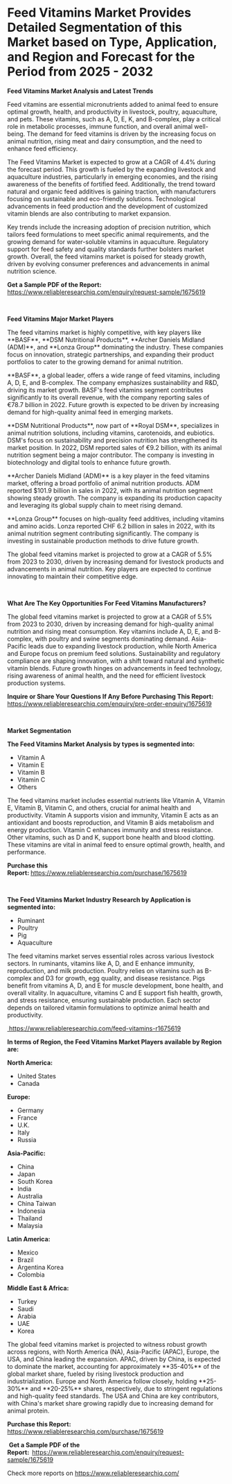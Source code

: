 <p><h1>Feed Vitamins Market Provides Detailed Segmentation of this Market based on Type, Application, and Region and Forecast for the Period from 2025 - 2032</h1></p><p><strong>Feed Vitamins Market Analysis and Latest Trends</strong></p>
<p><p>Feed vitamins are essential micronutrients added to animal feed to ensure optimal growth, health, and productivity in livestock, poultry, aquaculture, and pets. These vitamins, such as A, D, E, K, and B-complex, play a critical role in metabolic processes, immune function, and overall animal well-being. The demand for feed vitamins is driven by the increasing focus on animal nutrition, rising meat and dairy consumption, and the need to enhance feed efficiency.</p><p>The Feed Vitamins Market is expected to grow at a CAGR of 4.4% during the forecast period. This growth is fueled by the expanding livestock and aquaculture industries, particularly in emerging economies, and the rising awareness of the benefits of fortified feed. Additionally, the trend toward natural and organic feed additives is gaining traction, with manufacturers focusing on sustainable and eco-friendly solutions. Technological advancements in feed production and the development of customized vitamin blends are also contributing to market expansion.</p><p>Key trends include the increasing adoption of precision nutrition, which tailors feed formulations to meet specific animal requirements, and the growing demand for water-soluble vitamins in aquaculture. Regulatory support for feed safety and quality standards further bolsters market growth. Overall, the feed vitamins market is poised for steady growth, driven by evolving consumer preferences and advancements in animal nutrition science.</p></p>
<p><strong>Get a Sample PDF of the Report:&nbsp;</strong> <a href="https://www.reliableresearchiq.com/enquiry/request-sample/1675619?utm_campaign=103&utm_medium=2&utm_source=Github&utm_content=ia&utm_term=21012025&utm_id=feed-vitamins">https://www.reliableresearchiq.com/enquiry/request-sample/1675619</a></p>
<p>&nbsp;</p>
<p><strong>Feed Vitamins Major Market Players</strong></p>
<p><p>The feed vitamins market is highly competitive, with key players like **BASF**, **DSM Nutritional Products**, **Archer Daniels Midland (ADM)**, and **Lonza Group** dominating the industry. These companies focus on innovation, strategic partnerships, and expanding their product portfolios to cater to the growing demand for animal nutrition.</p><p>**BASF**, a global leader, offers a wide range of feed vitamins, including A, D, E, and B-complex. The company emphasizes sustainability and R&D, driving its market growth. BASF's feed vitamins segment contributes significantly to its overall revenue, with the company reporting sales of €78.7 billion in 2022. Future growth is expected to be driven by increasing demand for high-quality animal feed in emerging markets.</p><p>**DSM Nutritional Products**, now part of **Royal DSM**, specializes in animal nutrition solutions, including vitamins, carotenoids, and eubiotics. DSM's focus on sustainability and precision nutrition has strengthened its market position. In 2022, DSM reported sales of €9.2 billion, with its animal nutrition segment being a major contributor. The company is investing in biotechnology and digital tools to enhance future growth.</p><p>**Archer Daniels Midland (ADM)** is a key player in the feed vitamins market, offering a broad portfolio of animal nutrition products. ADM reported $101.9 billion in sales in 2022, with its animal nutrition segment showing steady growth. The company is expanding its production capacity and leveraging its global supply chain to meet rising demand.</p><p>**Lonza Group** focuses on high-quality feed additives, including vitamins and amino acids. Lonza reported CHF 6.2 billion in sales in 2022, with its animal nutrition segment contributing significantly. The company is investing in sustainable production methods to drive future growth.</p><p>The global feed vitamins market is projected to grow at a CAGR of 5.5% from 2023 to 2030, driven by increasing demand for livestock products and advancements in animal nutrition. Key players are expected to continue innovating to maintain their competitive edge.</p></p>
<p>&nbsp;</p>
<p><strong>What Are The Key Opportunities For Feed Vitamins Manufacturers?</strong></p>
<p><p>The global feed vitamins market is projected to grow at a CAGR of 5.5% from 2023 to 2030, driven by increasing demand for high-quality animal nutrition and rising meat consumption. Key vitamins include A, D, E, and B-complex, with poultry and swine segments dominating demand. Asia-Pacific leads due to expanding livestock production, while North America and Europe focus on premium feed solutions. Sustainability and regulatory compliance are shaping innovation, with a shift toward natural and synthetic vitamin blends. Future growth hinges on advancements in feed technology, rising awareness of animal health, and the need for efficient livestock production systems.</p></p>
<p><strong>Inquire or Share Your Questions If Any Before Purchasing This Report:</strong> <a href="https://www.reliableresearchiq.com/enquiry/pre-order-enquiry/1675619?utm_campaign=103&utm_medium=2&utm_source=Github&utm_content=ia&utm_term=21012025&utm_id=feed-vitamins">https://www.reliableresearchiq.com/enquiry/pre-order-enquiry/1675619</a></p>
<p>&nbsp;</p>
<p><strong>Market Segmentation</strong></p>
<p><strong>The Feed Vitamins Market Analysis by types is segmented into:</strong></p>
<p><ul><li>Vitamin A</li><li>Vitamin E</li><li>Vitamin B</li><li>Vitamin C</li><li>Others</li></ul></p>
<p><p>The feed vitamins market includes essential nutrients like Vitamin A, Vitamin E, Vitamin B, Vitamin C, and others, crucial for animal health and productivity. Vitamin A supports vision and immunity, Vitamin E acts as an antioxidant and boosts reproduction, and Vitamin B aids metabolism and energy production. Vitamin C enhances immunity and stress resistance. Other vitamins, such as D and K, support bone health and blood clotting. These vitamins are vital in animal feed to ensure optimal growth, health, and performance.</p></p>
<p><strong>Purchase this Report:&nbsp;</strong><a href="https://www.reliableresearchiq.com/purchase/1675619?utm_campaign=103&utm_medium=2&utm_source=Github&utm_content=ia&utm_term=21012025&utm_id=feed-vitamins">https://www.reliableresearchiq.com/purchase/1675619</a></p>
<p>&nbsp;</p>
<p><strong>The Feed Vitamins Market Industry Research by Application is segmented into:</strong></p>
<p><ul><li>Ruminant</li><li>Poultry</li><li>Pig</li><li>Aquaculture</li></ul></p>
<p><p>The feed vitamins market serves essential roles across various livestock sectors. In ruminants, vitamins like A, D, and E enhance immunity, reproduction, and milk production. Poultry relies on vitamins such as B-complex and D3 for growth, egg quality, and disease resistance. Pigs benefit from vitamins A, D, and E for muscle development, bone health, and overall vitality. In aquaculture, vitamins C and E support fish health, growth, and stress resistance, ensuring sustainable production. Each sector depends on tailored vitamin formulations to optimize animal health and productivity.</p></p>
<p><a href="https://www.reliableresearchiq.com/feed-vitamins-r1675619?utm_campaign=103&utm_medium=2&utm_source=Github&utm_content=ia&utm_term=21012025&utm_id=feed-vitamins">&nbsp;https://www.reliableresearchiq.com/feed-vitamins-r1675619</a></p>
<p><strong>In terms of Region, the Feed Vitamins Market Players available by Region are:</strong></p>
<p>
    <p> <strong> North America: </strong>
        <ul>
            <li>United States</li>
            <li>Canada</li>
        </ul>
        </p> 
    <p> <strong> Europe: </strong>
        <ul>
            <li>Germany</li>
            <li>France</li>
            <li>U.K.</li>
            <li>Italy</li>
            <li>Russia</li>
        </ul>
        </p> 
    <p> <strong> Asia-Pacific: </strong>
        <ul>
            <li>China</li>
            <li>Japan</li>
            <li>South Korea</li>
            <li>India</li>
            <li>Australia</li>
            <li>China Taiwan</li>
            <li>Indonesia</li>
            <li>Thailand</li>
            <li>Malaysia</li>
        </ul>
        </p> 
    <p> <strong> Latin America: </strong>
        <ul>
            <li>Mexico</li>
            <li>Brazil</li>
            <li>Argentina Korea</li>
            <li>Colombia</li>
        </ul>
        </p> 
    <p> <strong> Middle East & Africa: </strong>
        <ul>
            <li>Turkey</li>
            <li>Saudi</li>
            <li>Arabia</li>
            <li>UAE</li>
            <li>Korea</li>
        </ul>
    </p>
    </p>
<p><p>The global feed vitamins market is projected to witness robust growth across regions, with North America (NA), Asia-Pacific (APAC), Europe, the USA, and China leading the expansion. APAC, driven by China, is expected to dominate the market, accounting for approximately **35-40%** of the global market share, fueled by rising livestock production and industrialization. Europe and North America follow closely, holding **25-30%** and **20-25%** shares, respectively, due to stringent regulations and high-quality feed standards. The USA and China are key contributors, with China's market share growing rapidly due to increasing demand for animal protein.</p></p>
<p><strong>Purchase this Report: </strong><a href="https://www.reliableresearchiq.com/purchase/1675619?utm_campaign=103&utm_medium=2&utm_source=Github&utm_content=ia&utm_term=21012025&utm_id=feed-vitamins">https://www.reliableresearchiq.com/purchase/1675619</a></p>
<p>&nbsp;<strong>Get a Sample PDF of the Report:&nbsp;&nbsp;</strong><a href="https://www.reliableresearchiq.com/enquiry/request-sample/1675619?utm_campaign=103&utm_medium=2&utm_source=Github&utm_content=ia&utm_term=21012025&utm_id=feed-vitamins">https://www.reliableresearchiq.com/enquiry/request-sample/1675619</a></p>
<p><strong></strong></p>
<p>Check more reports on <a href="https://www.reliableresearchiq.com/?utm_campaign=103&utm_medium=2&utm_source=Github&utm_content=ia&utm_term=21012025&utm_id=feed-vitamins">https://www.reliableresearchiq.com/</a></p>